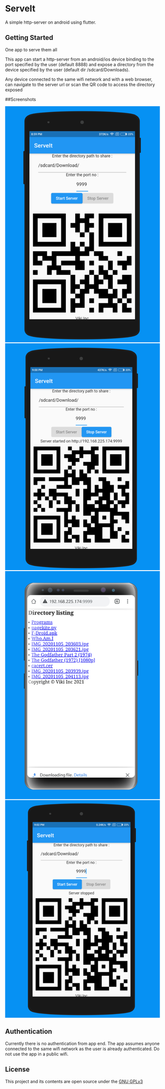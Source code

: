 # ServeIt

A simple http-server on android using flutter.

## Getting Started

One app to serve them all

This app can start a http-server from an android/ios device binding to the port specified by the user (default 8888) and expose a directory from the device specified by the user (default dir /sdcard/Downloads).

Any device connected to the same wifi network and with a web browser, can navigate to the server url or scan the QR code to access the directory exposed

##Screenshots

![Scrshot 1](metadata/en-US/images/phoneScreenshots/1.PNG)
![Scrshot 2](metadata/en-US/images/phoneScreenshots/2.PNG)
![Scrshot 3](metadata/en-US/images/phoneScreenshots/3.PNG)
![Scrshot 4](metadata/en-US/images/phoneScreenshots/4.PNG)


## Authentication

Currently there is no authentication from app end. The app assumes anyone connected to the same wifi network as the user is already authenticated. Do not use the app in a public wifi.

## License

This project and its contents are open source under the [GNU GPLv3](https://choosealicense.com/licenses/gpl-3.0/)
